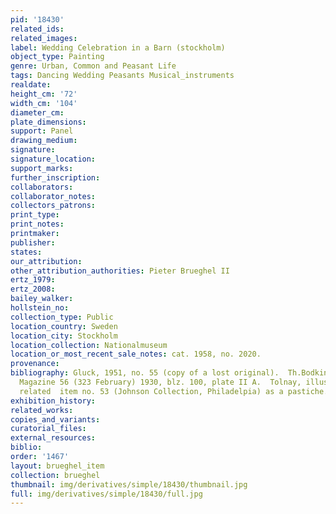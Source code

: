 ```yaml
---
pid: '18430'
related_ids: 
related_images: 
label: Wedding Celebration in a Barn (stockholm)
object_type: Painting
genre: Urban, Common and Peasant Life
tags: Dancing Wedding Peasants Musical_instruments
realdate: 
height_cm: '72'
width_cm: '104'
diameter_cm: 
plate_dimensions: 
support: Panel
drawing_medium: 
signature: 
signature_location: 
support_marks: 
further_inscription: 
collaborators: 
collaborator_notes: 
collectors_patrons: 
print_type: 
print_notes: 
printmaker: 
publisher: 
states: 
our_attribution: 
other_attribution_authorities: Pieter Brueghel II
ertz_1979: 
ertz_2008: 
bailey_walker: 
hollstein_no: 
collection_type: Public
location_country: Sweden
location_city: Stockholm
location_collection: Nationalmuseum
location_or_most_recent_sale_notes: cat. 1958, no. 2020.
provenance: 
bibliography: Gluck, 1951, no. 55 (copy of a lost original).  Th.Bodkin in the Burlington
  Magazine 56 (323 February) 1930, blz. 100, plate II A.  Tolnay, illustration 150,
  related  item no. 53 (Johnson Collection, Philadelpia) as a pastiche.
exhibition_history: 
related_works: 
copies_and_variants: 
curatorial_files: 
external_resources: 
biblio: 
order: '1467'
layout: brueghel_item
collection: brueghel
thumbnail: img/derivatives/simple/18430/thumbnail.jpg
full: img/derivatives/simple/18430/full.jpg
---
```

